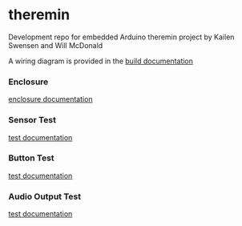 # theremin
Development repo for embedded Arduino theremin project by Kailen Swensen and Will McDonald

A wiring diagram is provided in the [build documentation](/docs/README.md)

### Enclosure
[enclosure documentation](/enclosure/README.md)

### Sensor Test
[test documentation](/sensor-test/README.md)

### Button Test
[test documentation](/button-test/README.md)

### Audio Output Test
[test documentation](/audio-out-test/README.md)
